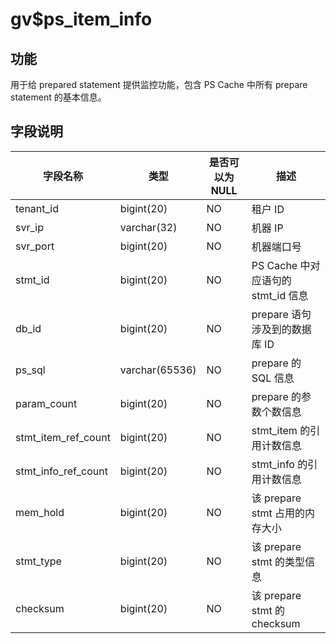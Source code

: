 gv$ps_item_info
====================================

功能
-----------

用于给 prepared statement 提供监控功能，包含 PS Cache 中所有 prepare statement 的基本信息。

字段说明
-------------

|      **字段名称**       |     **类型**     | **是否可以为 NULL** |           **描述**           |
|---------------------|----------------|----------------|----------------------------|
| tenant_id           | bigint(20)     | NO             | 租户 ID                      |
| svr_ip              | varchar(32)    | NO             | 机器 IP                      |
| svr_port            | bigint(20)     | NO             | 机器端口号                      |
| stmt_id             | bigint(20)     | NO             | PS Cache 中对应语句的 stmt_id 信息 |
| db_id               | bigint(20)     | NO             | prepare 语句涉及到的数据库 ID       |
| ps_sql              | varchar(65536) | NO             | prepare 的 SQL 信息           |
| param_count         | bigint(20)     | NO             | prepare 的参数个数信息            |
| stmt_item_ref_count | bigint(20)     | NO             | stmt_item 的引用计数信息          |
| stmt_info_ref_count | bigint(20)     | NO             | stmt_info 的引用计数信息          |
| mem_hold            | bigint(20)     | NO             | 该 prepare stmt 占用的内存大小     |
| stmt_type           | bigint(20)     | NO             | 该 prepare stmt 的类型信息       |
| checksum            | bigint(20)     | NO             | 该 prepare stmt 的 checksum  |
